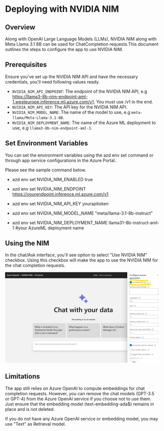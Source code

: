 # Deploying with NVIDIA NIM

## Overview

Along with OpenAI Large Language Models (LLMs), NVIDIA NIM along with Meta Llama 3.1 8B can be used for ChatCompletion requests.This document outlines the steps to configure the app to use NVIDIA NIM.

## Prerequisites

Ensure you've set up the NVIDIA NIM API and have the necessary credentials, you'll need following values ready.

- `NVIDIA_NIM_API_ENDPOINT`: The endpoint of the NVIDIA NIM API, e.g https://llama3-8b-nim-endpoint-aml-1.westeurope.inference.ml.azure.com/v1. You must use /v1 in the end.
- `NVIDIA_NIM_API_KEY`: The API key for the NVIDIA NIM API.
- `NVIDIA_NIM_MODEL_NAME`: The name of the model to use, e.g `meta-llama/Meta-Llama-3.1-8B`.
- `NVIDIA_NIM_DEPLOYMENT_NAME`: The name of the Azure ML deployment to use, e.g `llama3-8b-nim-endpoint-aml-1`.


## Set Environment Variables

You can set the environment variables  using the azd env set command or through app service configurations in the Azure Portal..

Please see the sample command below.

- azd env set NVIDIA_NIM_ENABLED true

- azd env set NVIDIA_NIM_ENDPOINT https://yourendpoint.inference.ml.azure.com/v1

- azd env set NVIDIA_NIM_API_KEY yourapitoken

- azd env set NVIDIA_NIM_MODEL_NAME "meta/llama-3.1-8b-instruct"

- azd env set NVIDIA_NIM_DEPLOYMENT_NAME llama31-8b-instruct-aml-1 #your AzureML deployment name


## Using the NIM

In the chat/Ask interface, you'll see option to select "Use NVIDIA NIM" checkbox. Using this checkbox will make the app to use the NVIDIA NIM for the chat completion requests.

![Screenshot of showing "Use NVIDIA NIM"](images/screenshot_nvidia_nim.png)


## Limitations
The app still relies on Azure OpenAI to compute embeddings for chat completion requests. However, you can remove the chat models (GPT-3.5 or GPT-4) from the Azure OpenAI service if you choose not to use them. Just ensure that the embedding model (text-embedding-ada$) remains in place and is not deleted.

If you do not have any Azure OpenAI service or embedding model, you may use "Text" as Retrieval model. 






